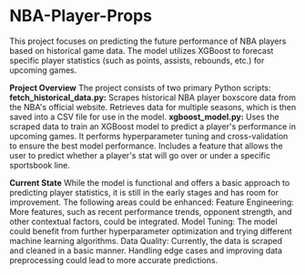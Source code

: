 # NBA-Player-Props
This project focuses on predicting the future performance of NBA players based on historical game data. The model utilizes XGBoost to forecast specific player statistics (such as points, assists, rebounds, etc.) for upcoming games.

**Project Overview**
The project consists of two primary Python scripts:
**fetch_historical_data.py:**
  Scrapes historical NBA player boxscore data from the NBA's official website.
  Retrieves data for multiple seasons, which is then saved into a CSV file for use in the model.
**xgboost_model.py:**
  Uses the scraped data to train an XGBoost model to predict a player's performance in upcoming games.
  It performs hyperparameter tuning and cross-validation to ensure the best model performance.
  Includes a feature that allows the user to predict whether a player's stat will go over or under a specific sportsbook line.

**Current State**
While the model is functional and offers a basic approach to predicting player statistics, it is still in the early stages and has room for improvement. The following areas could be enhanced:
Feature Engineering: More features, such as recent performance trends, opponent strength, and other contextual factors, could be integrated.
Model Tuning: The model could benefit from further hyperparameter optimization and trying different machine learning algorithms.
Data Quality: Currently, the data is scraped and cleaned in a basic manner. Handling edge cases and improving data preprocessing could lead to more accurate predictions.

